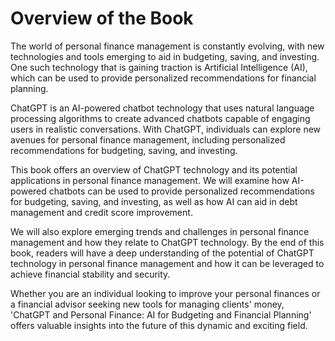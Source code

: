 Overview of the Book
==================================

The world of personal finance management is constantly evolving, with new technologies and tools emerging to aid in budgeting, saving, and investing. One such technology that is gaining traction is Artificial Intelligence (AI), which can be used to provide personalized recommendations for financial planning.

ChatGPT is an AI-powered chatbot technology that uses natural language processing algorithms to create advanced chatbots capable of engaging users in realistic conversations. With ChatGPT, individuals can explore new avenues for personal finance management, including personalized recommendations for budgeting, saving, and investing.

This book offers an overview of ChatGPT technology and its potential applications in personal finance management. We will examine how AI-powered chatbots can be used to provide personalized recommendations for budgeting, saving, and investing, as well as how AI can aid in debt management and credit score improvement.

We will also explore emerging trends and challenges in personal finance management and how they relate to ChatGPT technology. By the end of this book, readers will have a deep understanding of the potential of ChatGPT technology in personal finance management and how it can be leveraged to achieve financial stability and security.

Whether you are an individual looking to improve your personal finances or a financial advisor seeking new tools for managing clients' money, 'ChatGPT and Personal Finance: AI for Budgeting and Financial Planning' offers valuable insights into the future of this dynamic and exciting field.


